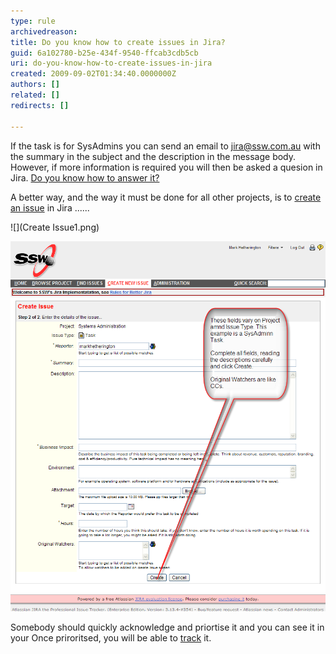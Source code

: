 ```yaml
---
type: rule
archivedreason: 
title: Do you know how to create issues in Jira?
guid: 6a102780-b25e-434f-9540-ffcab3cdb5cb
uri: do-you-know-how-to-create-issues-in-jira
created: 2009-09-02T01:34:40.0000000Z
authors: []
related: []
redirects: []

---
```


If the task is for SysAdmins you can send an email to jira@ssw.com.au with the summary in the subject and the description in the message body.  However, if more information is required you will then be asked a quesion in Jira.  [Do you know how to answer it?](/Pages/HowdoIansweraquestioninJira.aspx)

A better way, and the way it must be done for all other projects, is to [create an issue](/Pages/CreateTask.aspx) in Jira ......  
<!--endintro-->
![](Create Issue1.png) 


![](CreateIssue2.png)

Somebody should quickly acknowledge and priortise it and you can see it in your 
Once priroritsed, you will be able to [track](/Pages/TrackingRequests.aspx) it.
